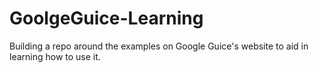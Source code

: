 GoolgeGuice-Learning
====================

Building a repo around the examples on Google Guice's website to aid in learning how to use it.